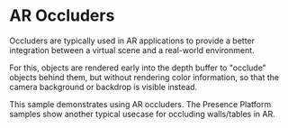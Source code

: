 # AR Occluders

Occluders are typically used in AR applications to provide a better integration between a virtual scene and a real-world environment.

For this, objects are rendered early into the depth buffer to "occlude" objects behind them, but without rendering color information, so that the camera background or backdrop is visible instead.  

This sample demonstrates using AR occluders. The Presence Platform samples show another typical usecase for occluding walls/tables in AR.